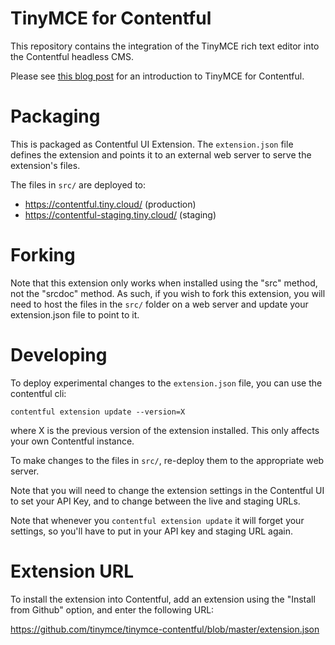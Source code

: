 # TinyMCE for Contentful

This repository contains the integration of the TinyMCE rich text editor into the 
Contentful headless CMS. 

Please see [this blog post](https://go.tiny.cloud/blog/is-the-headless-cms-the-future-of-content-publishing/)
for an introduction to TinyMCE for Contentful.

# Packaging

This is packaged as Contentful UI Extension. The `extension.json` file defines
the extension and points it to an external web server to serve the extension's files.

The files in `src/` are deployed to:
 - https://contentful.tiny.cloud/ (production)
 - https://contentful-staging.tiny.cloud/ (staging)

# Forking

Note that this extension only works when installed using the "src" method, 
not the "srcdoc" method. As such, if you wish to fork this extension, you 
will need to host the files in the `src/` folder on a web server and update
your extension.json file to point to it.

# Developing

To deploy experimental changes to the `extension.json` file, you can use 
the contentful cli: 

    contentful extension update --version=X

where X is the previous version of the extension installed.
This only affects your own Contentful instance.

To make changes to the files in `src/`, re-deploy them to the appropriate web server. 

Note that you will need to change the extension settings in the Contentful UI
to set your API Key, and to change between the live and staging URLs.

Note that whenever you `contentful extension update` it will forget your settings,
so you'll have to put in your API key and staging URL again.

# Extension URL

To install the extension into Contentful, add an extension using the 
"Install from Github" option, and enter the following URL: 

https://github.com/tinymce/tinymce-contentful/blob/master/extension.json


